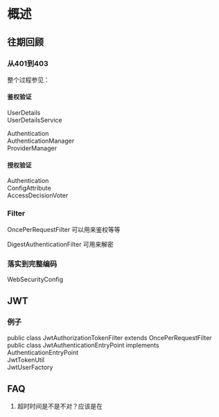 # 概述

## 往期回顾

### 从401到403

整个过程参见：

#### 鉴权验证

UserDetails  
UserDetailsService  

Authentication  
AuthenticationManager  
ProviderManager  

#### 授权验证

Authentication  
ConfigAttribute  
AccessDecisionVoter  

### Filter

OncePerRequestFilter 可以用来鉴权等等

DigestAuthenticationFilter  可用来解密

### 落实到完整编码

WebSecurityConfig

## JWT

### 例子

public class JwtAuthorizationTokenFilter extends OncePerRequestFilter  
public class JwtAuthenticationEntryPoint implements AuthenticationEntryPoint  
JwtTokenUtil  
JwtUserFactory  

## FAQ

1. 超时时间是不是不对？应该是在